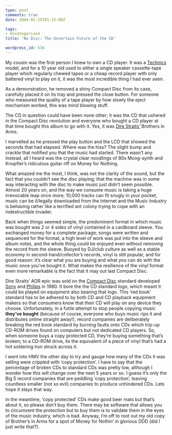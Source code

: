 ```yaml
---
type: post
comments: true
date: 2004-02-25T01:15:00Z

tags:
- Uncategorized
title: 'No Disc: The Uncertain Future of the CD'

wordpress_id: 534
---
```


My cousin was the first person I knew to own a CD player. It was a [Technics](http://www.technics.co.uk) model, and for a 10 year old used to either a single speaker cassette-tape player which regularly chewed tapes or a cheap record player with only battered vinyl to play on it, it was the most incredible thing I had ever seen.

As a demonstration, he removed a shiny Compact Disc from its case, carefully placed it on its tray and pressed the close button. For someone who measured the quality of a tape player by how slowly the eject mechanism worked, this was mind blowing stuff.

The CD in question could have been none other; it was the CD that ushered in the Compact Disc revolution and everyone who bought a CD player at that time bought this album to go with it. Yes, it was [Dire Straits’](http://en.wikipedia.org/wiki/Dire_Straits) Brothers in Arms.

I marvelled as he pressed the play button and the LCD that showed the seconds that had elapsed. Where was the hiss? The slight bump and crackle that notified you that the music had started. There wasn’t any. Instead, all I heard was the crystal clear noodlings of 80s Moog-synth and Knopfler’s ridiculous guitar riff on Money for Nothing.

What amazed me the most, I think, was not the clarity of the sound, but the fact that you couldn’t see the disc playing; that the machine was in some way interacting with the disc to make music just didn’t seem possible. Almost 20 years on, and the way we consume music is taking a huge irrevocable leap once more; 10,000 tracks can fit snugly in your pocket, music can be il/legally downloaded from the Internet and the Music Industry is behaving rather like a terrified ant colony trying to cope with an indestructible invader.

Back when things seemed simple, the predominent format in which music was bought was 2 or 4 sides of vinyl contained in a cardboard sleeve. You exchanged money for a complete package; songs were written and sequenced for the format, a high level of work was put into the sleeve and album notes, and the whole thing could  be enjoyed even without removing the record from the sleeve. Buoyed by DJ/club culture as well as a stable economy in second-hand/collector’s records, vinyl is still popular, and for good reason: it’s clear what you are buying and what you can do with the music once you’ve bought it. What makes the resilience of the vinyl format even more remarkable is the fact that it may out last Compact Disc.

Dire Straits’ AOR epic was sold on the [Compact Disc](http://en.wikipedia.org/wiki/Compact_disc) standard developed [Sony](http://www.sony.com) and [Philips](http://www.philips.com) in 1980. It bore the the CD standard logo, which meant it could be played on equipment also bearing that logo. This ‘red book’ standard has to be adhered to by both CD and CD playback equipment makers so that consumers know that their CD will play on any device they choose. Unfortunately, in a futile attempt to stop people copying music **they’ve bought** (because of course, everyone who buys music rips it and distributes online straight away!), record companies are deliberately breaking the red book standard by burning faults onto CDs which trip-up CD-ROM drives found on computers but not dedicated CD players. So, when someone buys a copy protected CD, they’re buying something that’s broken; to a CD-ROM drive, its the equivalent of a piece of vinyl that’s had a hot soldering iron struck across it.

I went into HMV the other day to try and gauge how many of the CDs it was selling were crippled with ‘copy protection’. I have to say that the percentage of broken CDs to standard CDs was pretty low, although I wonder how this will change over the next 5 years or so. I guess it’s only the Big 5 record companies that are peddling ‘copy protection’, leaving countless smaller (not so evil) companies to produce unhindered CDs. Lets hope it stays that way.

In the meantime, ‘copy protected’ CDs make good beer mats but that’s about it, so please don’t buy them. There may be software that allows you to circumvent the protection but to buy them is to validate them in the eyes of the music industry, which is bad. Anyway, I’m off to root out my old copy of Brother’s in Arms for a spot of Money for Nothin’ in glorious DDD (did I just write that?).
